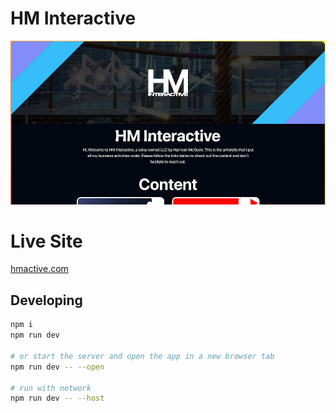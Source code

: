 # HM Interactive
![HM Interactive](screenshot.png)

# Live Site
[hmactive.com](https://hmactive.com/)

## Developing

```bash
npm i
npm run dev

# or start the server and open the app in a new browser tab
npm run dev -- --open

# run with network
npm run dev -- --host
```
